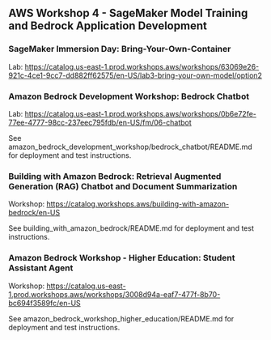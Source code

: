 ## AWS Workshop 4 - SageMaker Model Training and Bedrock Application Development

### SageMaker Immersion Day: Bring-Your-Own-Container

Lab: https://catalog.us-east-1.prod.workshops.aws/workshops/63069e26-921c-4ce1-9cc7-dd882ff62575/en-US/lab3-bring-your-own-model/option2

### Amazon Bedrock Development Workshop: Bedrock Chatbot

Lab: https://catalog.us-east-1.prod.workshops.aws/workshops/0b6e72fe-77ee-4777-98cc-237eec795fdb/en-US/fm/06-chatbot

See amazon_bedrock_development_workshop/bedrock_chatbot/README.md for deployment and test instructions.

### Building with Amazon Bedrock: Retrieval Augmented Generation (RAG) Chatbot and Document Summarization

Workshop: https://catalog.workshops.aws/building-with-amazon-bedrock/en-US

See building_with_amazon_bedrock/README.md for deployment and test instructions.

### Amazon Bedrock Workshop - Higher Education: Student Assistant Agent

Workshop: https://catalog.us-east-1.prod.workshops.aws/workshops/3008d94a-eaf7-477f-8b70-bc694f3589fc/en-US

See amazon_bedrock_workshop_higher_education/README.md for deployment and test instructions.
